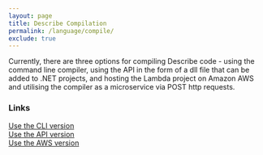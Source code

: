 ```yaml
---
layout: page
title: Describe Compilation
permalink: /language/compile/
exclude: true
---
```

Currently, there are three options for compiling Describe code - using the command line compiler, using the API in the form of a dll file that can be added to .NET projects, and hosting the Lambda project on Amazon AWS and utilising the compiler as a microservice via POST http requests.

### Links
[Use the CLI version](/language/compile/cli)<br>
[Use the API version](/language/compile/api)<br>
[Use the AWS version](/language/compile/aws)